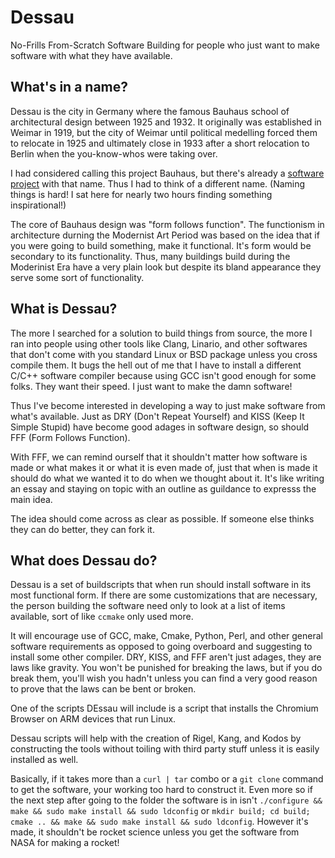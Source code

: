 Dessau
======

No-Frills From-Scratch Software Building for people who just want to make software with what they have available.

## What's in a name?
Dessau is the city in Germany where the famous Bauhaus school of architectural design between 1925 and 1932.  It originally was established in Weimar in 1919, but the city of Weimar until political medelling forced them to relocate in 1925 and ultimately close in 1933 after a short relocation to Berlin when the you-know-whos were taking over.

I had considered calling this project Bauhaus, but there's already a [software project](http://www.bauhaus-stuttgart.de/bauhaus/index-english.html) with that name. Thus I had to think of a different name. (Naming things is hard! I sat here for nearly two hours finding something inspirational!)

The core of Bauhaus design was "form follows function".  The functionism in architecture durning the Modernist Art Period was based on the idea that if you were going to build something, make it functional.  It's form would be secondary to its functionality.  Thus, many buildings build during the Moderinist Era have a very plain look but despite its bland appearance they serve some sort of functionality.

## What is Dessau?

The more I searched for a solution to build things from source, the more I ran into people using other tools like Clang, Linario, and other softwares that don't come with you standard Linux or BSD package unless you cross compile them.  It bugs the hell out of me that I have to install a different C/C++ software compiler because using GCC isn't good enough for some folks.  They want their speed.  I just want to make the damn software!

Thus I've become interested in developing a way to just make software from what's available.  Just as DRY (Don't Repeat Yourself) and KISS (Keep It Simple Stupid) have become good adages in software design, so should FFF (Form Follows Function).

With FFF, we can remind ourself that it shouldn't matter how software is made or what makes it or what it is even made of, just that when is made it should do what we wanted it to do when we thought about it.  It's like writing an essay and staying on topic with an outline as guildance to expresss the main idea.

The idea should come across as clear as possible.  If someone else thinks they can do better, they can fork it.

## What does Dessau do?

Dessau is a set of buildscripts that when run should install software in its most functional form.  If there are some customizations that are necessary, the person building the software need only to look at a list of items available, sort of like `ccmake` only used more.

It will encourage use of GCC, make, Cmake, Python, Perl, and other general software requirements as opposed to going overboard and suggesting to install some other compiler.  DRY, KISS, and FFF aren't just adages, they are laws like gravity.  You won't be punished for breaking the laws, but if you do break them, you'll wish you hadn't unless you can find a very good reason to prove that the laws can be bent or broken.

One of the scripts DEssau will include is a script that installs the Chromium Browser on ARM devices that run Linux.

Dessau scripts will help with the creation of Rigel, Kang, and Kodos by constructing the tools without toiling with third party stuff unless it is easily installed as well.

Basically, if it takes more than a `curl | tar` combo or a `git clone` command to get the software, your working too hard to construct it.  Even more so if the next step after going to the folder the software is in isn't `./configure && make && sudo make install && sudo ldconfig` or `mkdir build; cd build; cmake .. && make && sudo make install && sudo ldconfig`.  However it's made, it shouldn't be rocket science unless you get the software from NASA for making a rocket!
